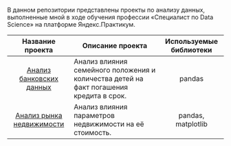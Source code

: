 В данном репозитории представлены проекты по анализу данных, выполненные мной в ходе обучения профессии «Специалист по Data Science» на платформе Яндекс.Практикум.

| <div align='center'>Название проекта</div> | <div align='center'>Описание проекта</div> | <div align='center'>Используемые библиотеки</div> |
| :---------------------- | :---------------------- | :---------------------- |
| <div align='center'>[Анализ банковских данных](project_1_bank_data_analysis)</div> | Анализ влияния семейного положения и количества детей на факт погашения кредита в срок. | <div align='center'>pandas</div> |
| <div align='center'>[Анализ рынка недвижимости](project_2_real_estate_market_analysis)</div> | Анализ влияния параметров недвижимости на её стоимость. | <div align='center'>pandas, matplotlib</div> |